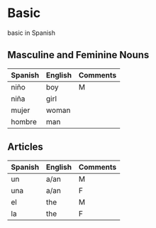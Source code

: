 # Basic

basic in Spanish

## Masculine and Feminine Nouns

| Spanish | English | Comments |
| ----- | ------- | -------- |
| niño | boy | M|
| niña | girl | |
| mujer | woman | |
| hombre | man | |

## Articles

| Spanish | English | Comments |
| ----- | ------- | -------- |
| un | a/an | M |
| una | a/an | F |
| el | the | M |
| la | the | F |
